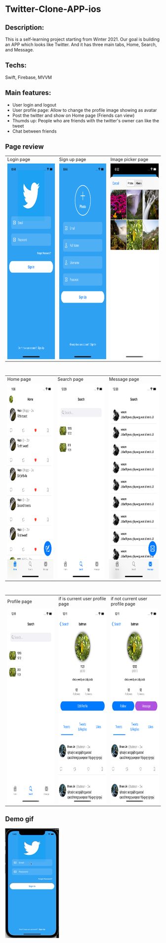 # Twitter-Clone-APP-ios
## Description:
This is a self-learning project starting from Winter 2021. Our goal is building an APP which looks like Twitter. And it has three main tabs, Home, Search, and Message.  

## Techs:
Swift, Firebase, MVVM

## Main features:
* User login and logout
* User profile page: Allow to change the profile image showing as avatar
* Post the twitter and show on Home page (Friends can view)
* Thumds up: People who are friends with the twitter's owner can like the tweet
* Chat between friends

## Page review
<table>
  <tr>
    <td>Login page</td>
     <td>Sign up page</td>
     <td>Image picker page</td>
  </tr>
  <tr>
    <td><img src="https://github.com/ITworkonline/Twitter-Clone-APP-ios/blob/main/images/signin.png" width=292 height=632></td>
    <td><img src="https://github.com/ITworkonline/Twitter-Clone-APP-ios/blob/main/images/signup.png" width=292 height=632></td>
    <td><img src="https://github.com/ITworkonline/Twitter-Clone-APP-ios/blob/main/images/imagepicker.png" width=292 height=632></td>
  </tr>
 </table>
<br>
 <table>
  <tr>
    <td>Home page</td>
    <td>Search page</td>
    <td>Message page</td>
  </tr>
  <tr>
    <td><img src="https://github.com/ITworkonline/Twitter-Clone-APP-ios/blob/main/images/home.png" width=292 height=632></td>
    <td><img src="https://github.com/ITworkonline/Twitter-Clone-APP-ios/blob/main/images/search.png" width=292 height=632></td>
    <td><img src="https://github.com/ITworkonline/Twitter-Clone-APP-ios/blob/main/images/message.png" width=292 height=632></td>

  </tr>
 </table>
 
 <br>
<table>
  <tr>
    <td>Profile page</td>
     <td>if is current user profile page</td>
     <td>if not current user profile page</td>
  </tr>
  <tr>
    <td><img src="https://github.com/ITworkonline/Twitter-Clone-APP-ios/blob/main/images/profile.png" width=292 height=632></td>
    <td><img src="https://github.com/ITworkonline/Twitter-Clone-APP-ios/blob/main/images/currentuser.png" width=292 height=632></td>
    <td><img src="https://github.com/ITworkonline/Twitter-Clone-APP-ios/blob/main/images/ifnotcurrentuser.png" width=292 height=632></td>
  </tr>
 </table>
 

## Demo gif

![](https://github.com/ITworkonline/Twitter-Clone-APP-ios/blob/main/images/demo.gif)  
